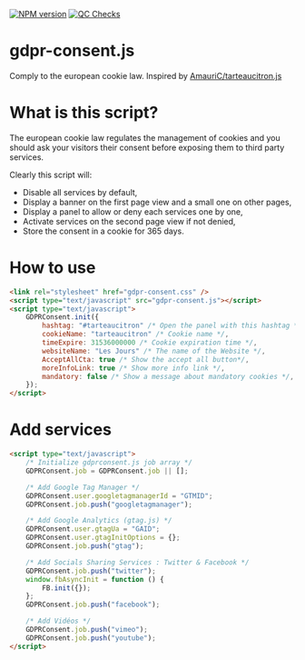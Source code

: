 [![NPM version](https://badge.fury.io/js/gdpr-consent.svg)](http://badge.fury.io/js/gdpr-consent)
[![QC Checks](https://github.com/lesjoursfr/gdpr-consent/actions/workflows/quality-control.yml/badge.svg)](https://github.com/lesjoursfr/gdpr-consent/actions/workflows/quality-control.yml)

# gdpr-consent.js

Comply to the european cookie law.
Inspired by [AmauriC/tarteaucitron.js](https://github.com/AmauriC/tarteaucitron.js/)

# What is this script?

The european cookie law regulates the management of cookies and you should ask your visitors their consent before exposing them to third party services.

Clearly this script will:

-   Disable all services by default,
-   Display a banner on the first page view and a small one on other pages,
-   Display a panel to allow or deny each services one by one,
-   Activate services on the second page view if not denied,
-   Store the consent in a cookie for 365 days.

# How to use

```html
<link rel="stylesheet" href="gdpr-consent.css" />
<script type="text/javascript" src="gdpr-consent.js"></script>
<script type="text/javascript">
	GDPRConsent.init({
		hashtag: "#tarteaucitron" /* Open the panel with this hashtag */,
		cookieName: "tarteaucitron" /* Cookie name */,
		timeExpire: 31536000000 /* Cookie expiration time */,
		websiteName: "Les Jours" /* The name of the Website */,
		AcceptAllCta: true /* Show the accept all button*/,
		moreInfoLink: true /* Show more info link */,
		mandatory: false /* Show a message about mandatory cookies */,
	});
</script>
```

# Add services

```html
<script type="text/javascript">
	/* Initialize gdprconsent.js job array */
	GDPRConsent.job = GDPRConsent.job || [];

	/* Add Google Tag Manager */
	GDPRConsent.user.googletagmanagerId = "GTMID";
	GDPRConsent.job.push("googletagmanager");

	/* Add Google Analytics (gtag.js) */
	GDPRConsent.user.gtagUa = "GAID";
	GDPRConsent.user.gtagInitOptions = {};
	GDPRConsent.job.push("gtag");

	/* Add Socials Sharing Services : Twitter & Facebook */
	GDPRConsent.job.push("twitter");
	window.fbAsyncInit = function () {
		FB.init({});
	};
	GDPRConsent.job.push("facebook");

	/* Add Vidéos */
	GDPRConsent.job.push("vimeo");
	GDPRConsent.job.push("youtube");
</script>
```
